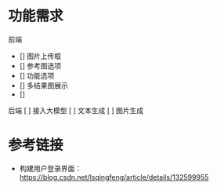 # 功能需求
前端
- [] 图片上传框
- [] 参考图选项
- [] 功能选项
- [] 多结果图展示
- [] 


后端
[ ] 接入大模型
[ ] 文本生成
[ ] 图片生成

# 参考链接
- 构建用户登录界面： https://blog.csdn.net/lsqingfeng/article/details/132599955


